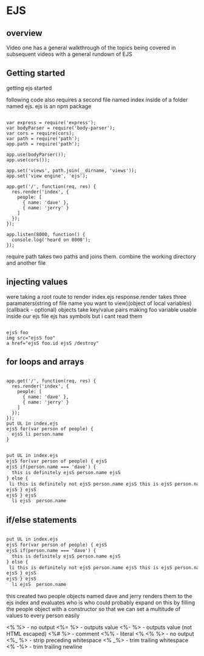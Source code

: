 # EJS

## overview
Video one has a general walkthrough of the topics being covered in subsequent videos with a general rundown of EJS
## Getting started

getting ejs started

following code also requires a second file named index inside of a folder named ejs.
ejs is an npm package

```JS

var express = require('express');
var bodyParser = require('body-parser');
var cors = require(cors);
var path = require('path');
app.path = require('path');

app.use(bodyParser());
app.use(cors());

app.set('views', path.join(__dirname, 'views'));
app.set('view engine', 'ejs');

app.get('/', function(req, res) {
  res.render('index', {
    people: [
      { name: 'dave' },
      { name: 'jerry' }
    ]
  });
});

app.listen(8000, function() {
  console.log('heard on 8000');
});

```

require path takes two paths and joins them. combine the working directory and another file
## injecting values

were taking a root route to render index.ejs
response.render takes three paramaters(string of file name you want to view)(object of local variables)(callback - optional)
objects take key/value pairs
making foo variable usable inside our ejs file
ejs has symbols but i cant read them

```JS

ejsS foo
img src="ejsS foo"
a href="ejsS foo.id ejsS /destroy"

```

## for loops and arrays

```JS

app.get('/', function(req, res) {
  res.render('index', {
    people: [
      { name: 'dave' },
      { name: 'jerry' }
    ]
  });
});
put UL in index.ejs
ejsS for(var person of people) {
  ejsS li person.name
}
```

```html

put UL in index.ejs
ejsS for(var person of people) { ejsS
ejsS if(person.name === 'dave') {
  this is definitely ejsS person.name ejsS
} else {
 li this is definitely not ejsS person.name ejsS this is ejsS person.name ejsS
ejsS } ejsS
ejsS } ejsS
  li ejsS  person.name

```

## if/else statements

```html

put UL in index.ejs
ejsS for(var person of people) { ejsS
ejsS if(person.name === 'dave') {
  this is definitely ejsS person.name ejsS
} else {
 li this is definitely not ejsS person.name ejsS this is ejsS person.name ejsS
ejsS } ejsS
ejsS } ejsS
  li ejsS  person.name

```

this created two people objects named dave and jerry renders them to the ejs index and evaluates who is who
could probably expand on this by filling the people object with a constructor so that we can set a multitude of values to every person easily

<% %> - no output
<%= %> - outputs value
<%- %> - outputs value (not HTML escaped)
<%# %> - comment
<%% - literal <%
<% %> - no output
<%_ %> - strip preceding whitespace
<% _%> - trim trailing whitespace
<% -%> - trim trailing newline
